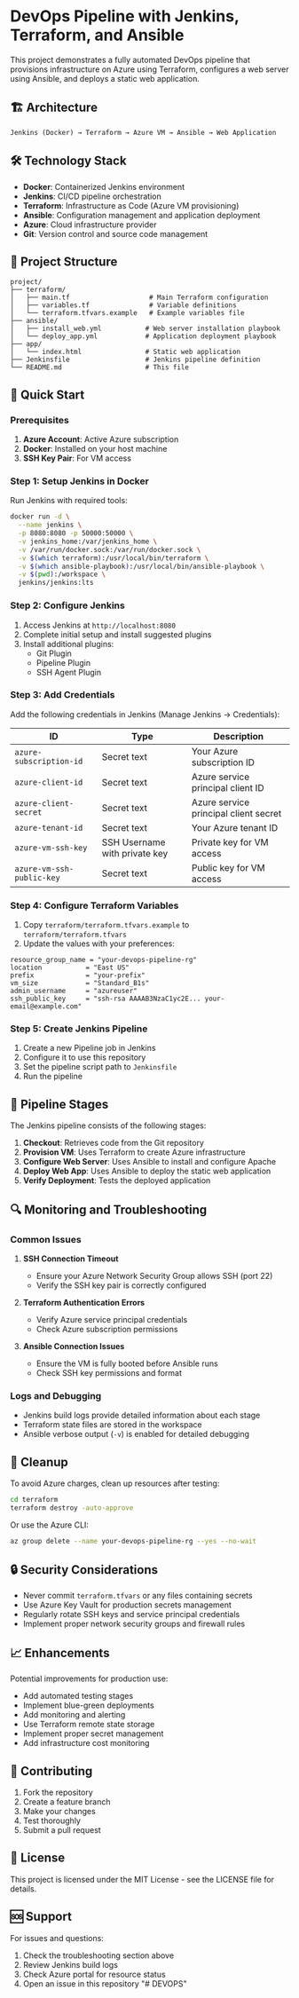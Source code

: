 # DevOps Pipeline with Jenkins, Terraform, and Ansible

This project demonstrates a fully automated DevOps pipeline that provisions infrastructure on Azure using Terraform, configures a web server using Ansible, and deploys a static web application.

## 🏗️ Architecture

```
Jenkins (Docker) → Terraform → Azure VM → Ansible → Web Application
```

## 🛠️ Technology Stack

- **Docker**: Containerized Jenkins environment
- **Jenkins**: CI/CD pipeline orchestration
- **Terraform**: Infrastructure as Code (Azure VM provisioning)
- **Ansible**: Configuration management and application deployment
- **Azure**: Cloud infrastructure provider
- **Git**: Version control and source code management

## 📁 Project Structure

```
project/
├── terraform/
│   ├── main.tf                    # Main Terraform configuration
│   ├── variables.tf               # Variable definitions
│   └── terraform.tfvars.example   # Example variables file
├── ansible/
│   ├── install_web.yml           # Web server installation playbook
│   └── deploy_app.yml            # Application deployment playbook
├── app/
│   └── index.html                # Static web application
├── Jenkinsfile                   # Jenkins pipeline definition
└── README.md                     # This file
```

## 🚀 Quick Start

### Prerequisites

1. **Azure Account**: Active Azure subscription
2. **Docker**: Installed on your host machine
3. **SSH Key Pair**: For VM access

### Step 1: Setup Jenkins in Docker

Run Jenkins with required tools:

```bash
docker run -d \
  --name jenkins \
  -p 8080:8080 -p 50000:50000 \
  -v jenkins_home:/var/jenkins_home \
  -v /var/run/docker.sock:/var/run/docker.sock \
  -v $(which terraform):/usr/local/bin/terraform \
  -v $(which ansible-playbook):/usr/local/bin/ansible-playbook \
  -v $(pwd):/workspace \
  jenkins/jenkins:lts
```

### Step 2: Configure Jenkins

1. Access Jenkins at `http://localhost:8080`
2. Complete initial setup and install suggested plugins
3. Install additional plugins:
   - Git Plugin
   - Pipeline Plugin
   - SSH Agent Plugin

### Step 3: Add Credentials

Add the following credentials in Jenkins (Manage Jenkins → Credentials):

| ID | Type | Description |
|---|---|---|
| `azure-subscription-id` | Secret text | Your Azure subscription ID |
| `azure-client-id` | Secret text | Azure service principal client ID |
| `azure-client-secret` | Secret text | Azure service principal client secret |
| `azure-tenant-id` | Secret text | Your Azure tenant ID |
| `azure-vm-ssh-key` | SSH Username with private key | Private key for VM access |
| `azure-vm-ssh-public-key` | Secret text | Public key for VM access |

### Step 4: Configure Terraform Variables

1. Copy `terraform/terraform.tfvars.example` to `terraform/terraform.tfvars`
2. Update the values with your preferences:

```hcl
resource_group_name = "your-devops-pipeline-rg"
location           = "East US"
prefix             = "your-prefix"
vm_size            = "Standard_B1s"
admin_username     = "azureuser"
ssh_public_key     = "ssh-rsa AAAAB3NzaC1yc2E... your-email@example.com"
```

### Step 5: Create Jenkins Pipeline

1. Create a new Pipeline job in Jenkins
2. Configure it to use this repository
3. Set the pipeline script path to `Jenkinsfile`
4. Run the pipeline

## 🔧 Pipeline Stages

The Jenkins pipeline consists of the following stages:

1. **Checkout**: Retrieves code from the Git repository
2. **Provision VM**: Uses Terraform to create Azure infrastructure
3. **Configure Web Server**: Uses Ansible to install and configure Apache
4. **Deploy Web App**: Uses Ansible to deploy the static web application
5. **Verify Deployment**: Tests the deployed application

## 🔍 Monitoring and Troubleshooting

### Common Issues

1. **SSH Connection Timeout**
   - Ensure your Azure Network Security Group allows SSH (port 22)
   - Verify the SSH key pair is correctly configured

2. **Terraform Authentication Errors**
   - Verify Azure service principal credentials
   - Check Azure subscription permissions

3. **Ansible Connection Issues**
   - Ensure the VM is fully booted before Ansible runs
   - Check SSH key permissions and format

### Logs and Debugging

- Jenkins build logs provide detailed information about each stage
- Terraform state files are stored in the workspace
- Ansible verbose output (`-v`) is enabled for detailed debugging

## 🧹 Cleanup

To avoid Azure charges, clean up resources after testing:

```bash
cd terraform
terraform destroy -auto-approve
```

Or use the Azure CLI:

```bash
az group delete --name your-devops-pipeline-rg --yes --no-wait
```

## 🔒 Security Considerations

- Never commit `terraform.tfvars` or any files containing secrets
- Use Azure Key Vault for production secrets management
- Regularly rotate SSH keys and service principal credentials
- Implement proper network security groups and firewall rules

## 📈 Enhancements

Potential improvements for production use:

- Add automated testing stages
- Implement blue-green deployments
- Add monitoring and alerting
- Use Terraform remote state storage
- Implement proper secret management
- Add infrastructure cost monitoring

## 🤝 Contributing

1. Fork the repository
2. Create a feature branch
3. Make your changes
4. Test thoroughly
5. Submit a pull request

## 📄 License

This project is licensed under the MIT License - see the LICENSE file for details.

## 🆘 Support

For issues and questions:
1. Check the troubleshooting section above
2. Review Jenkins build logs
3. Check Azure portal for resource status
4. Open an issue in this repository
"# DEVOPS" 
